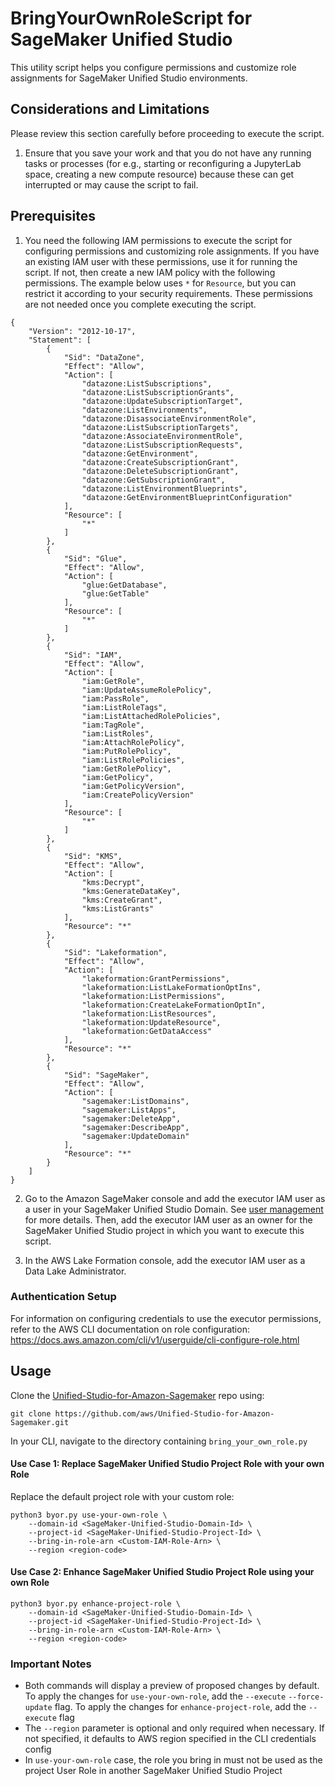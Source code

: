 # BringYourOwnRoleScript for SageMaker Unified Studio

This utility script helps you configure permissions and customize role assignments for SageMaker Unified Studio environments.

## Considerations and Limitations

Please review this section carefully before proceeding to execute the script.
1. Ensure that you save your work and that you do not have any running tasks or processes (for e.g., starting or reconfiguring a JupyterLab space, creating a new compute resource) because these can get interrupted or may cause the script to fail.

## Prerequisites

1. You need the following IAM permissions to execute the script for configuring permissions and customizing role assignments. If you have an existing IAM user with these permissions, use it for running the script. If not, then create a new IAM policy with the following permissions. The example below uses `*` for `Resource`, but you can restrict it according to your security requirements. These permissions are not needed once you complete executing the script.

```
{
    "Version": "2012-10-17",
    "Statement": [
        {
            "Sid": "DataZone",
            "Effect": "Allow",
            "Action": [
                "datazone:ListSubscriptions",
                "datazone:ListSubscriptionGrants",
                "datazone:UpdateSubscriptionTarget",
                "datazone:ListEnvironments",
                "datazone:DisassociateEnvironmentRole",
                "datazone:ListSubscriptionTargets",
                "datazone:AssociateEnvironmentRole",
                "datazone:ListSubscriptionRequests",
                "datazone:GetEnvironment",
                "datazone:CreateSubscriptionGrant",
                "datazone:DeleteSubscriptionGrant",
                "datazone:GetSubscriptionGrant",
                "datazone:ListEnvironmentBlueprints",
                "datazone:GetEnvironmentBlueprintConfiguration"
            ],
            "Resource": [
                "*"
            ]
        },
        {
            "Sid": "Glue",
            "Effect": "Allow",
            "Action": [
                "glue:GetDatabase",
                "glue:GetTable"
            ],
            "Resource": [
                "*"
            ]
        },
        {
            "Sid": "IAM",
            "Effect": "Allow",
            "Action": [
                "iam:GetRole",
                "iam:UpdateAssumeRolePolicy",
                "iam:PassRole",
                "iam:ListRoleTags",
                "iam:ListAttachedRolePolicies",
                "iam:TagRole",
                "iam:ListRoles",
                "iam:AttachRolePolicy",
                "iam:PutRolePolicy",
                "iam:ListRolePolicies",
                "iam:GetRolePolicy",
                "iam:GetPolicy",
                "iam:GetPolicyVersion",
                "iam:CreatePolicyVersion"
            ],
            "Resource": [
                "*"
            ]
        },
        {
            "Sid": "KMS",
            "Effect": "Allow",
            "Action": [
                "kms:Decrypt",
                "kms:GenerateDataKey",
                "kms:CreateGrant",
                "kms:ListGrants"
            ],
            "Resource": "*"
        },
        {
            "Sid": "Lakeformation",
            "Effect": "Allow",
            "Action": [
                "lakeformation:GrantPermissions",
                "lakeformation:ListLakeFormationOptIns",
                "lakeformation:ListPermissions",
                "lakeformation:CreateLakeFormationOptIn",
                "lakeformation:ListResources",
                "lakeformation:UpdateResource",
                "lakeformation:GetDataAccess"
            ],
            "Resource": "*"
        },
        {
            "Sid": "SageMaker",
            "Effect": "Allow",
            "Action": [
                "sagemaker:ListDomains",
                "sagemaker:ListApps",
                "sagemaker:DeleteApp",
                "sagemaker:DescribeApp",
                "sagemaker:UpdateDomain"
            ],
            "Resource": "*"
        }
    ]
}
```

2. Go to the Amazon SageMaker console and add the executor IAM user as a user in your SageMaker Unified Studio Domain. See [user management](https://docs.aws.amazon.com/sagemaker-unified-studio/latest/adminguide/user-management.html) for more details. Then, add the executor IAM user as an owner for the SageMaker Unified Studio project in which you want to execute this script.

3. In the AWS Lake Formation console, add the executor IAM user as a Data Lake Administrator.

### Authentication Setup

For information on configuring credentials to use the executor permissions, refer to the AWS CLI documentation on role configuration: https://docs.aws.amazon.com/cli/v1/userguide/cli-configure-role.html

## Usage

Clone the [Unified-Studio-for-Amazon-Sagemaker](https://github.com/aws/Unified-Studio-for-Amazon-Sagemaker) repo using:
```
git clone https://github.com/aws/Unified-Studio-for-Amazon-Sagemaker.git
```
In your CLI, navigate to the directory containing `bring_your_own_role.py`

#### Use Case 1: Replace SageMaker Unified Studio Project Role with your own Role
Replace the default project role with your custom role:
```
python3 byor.py use-your-own-role \
    --domain-id <SageMaker-Unified-Studio-Domain-Id> \
    --project-id <SageMaker-Unified-Studio-Project-Id> \
    --bring-in-role-arn <Custom-IAM-Role-Arn> \
    --region <region-code>
```
#### Use Case 2: Enhance SageMaker Unified Studio Project Role using your own Role
```
python3 byor.py enhance-project-role \
    --domain-id <SageMaker-Unified-Studio-Domain-Id> \
    --project-id <SageMaker-Unified-Studio-Project-Id> \
    --bring-in-role-arn <Custom-IAM-Role-Arn> \
    --region <region-code>
```
### Important Notes
- Both commands will display a preview of proposed changes by default. To apply the changes for `use-your-own-role`, add the `--execute` `--force-update` flag. To apply the changes for `enhance-project-role`, add the `--execute` flag
- The `--region` parameter is optional and only required when necessary. If not specified, it defaults to AWS region specified in the CLI credentials config
- In `use-your-own-role` case, the role you bring in must not be used as the project User Role in another SageMaker Unified Studio Project
